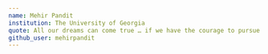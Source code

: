 ```yaml
---
name: Mehir Pandit
institution: The University of Georgia
quote: All our dreams can come true … if we have the courage to pursue them.
github_user: mehirpandit
---
```

